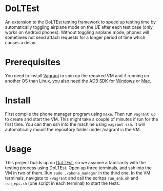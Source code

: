 # DoLTEst
An extension to the [DoLTEst testing framework](https://github.com/SysSec-KAIST/DoLTEst) to speed up testing time by automatically toggling airplane mode 
on the UE after each test case (only works on Android phones). Without toggling airplane mode, phones will sometimes not send attach requests for a 
longer period of time which causes a delay.

# Prerequisites
You need to install [Vagrant](https://www.vagrantup.com/) to spin up the required VM and if running on another OS than Linux, you also need the ADB SDK for 
[Windows](https://dl.google.com/android/repository/platform-tools-latest-windows.zip) or [Mac](https://dl.google.com/android/repository/platform-tools-latest-darwin.zip).

# Install
First compile the phone manager program using `make`. Then run `vagrant up` to create and start the VM. This might take a couple of minutes if run for the first time. You can then ssh into the machine using `vagrant ssh`. 
It will automatically mount the repository folder under /vagrant in the VM.

# Usage
This project builds up on [DoLTEst](https://github.com/SysSec-KAIST/DoLTEst), so we assume a familiarity with the testing process using DoLTEst.
Open up three terminals, and ssh into the VM in two of them. Run `sudo ./phone_manager` in the third one.
In the VM terminals, navigate to `/vagrant` and call the scritps `run_enb.sh` and `run_epc.sh` (one script in each terminal) to start the tests.
